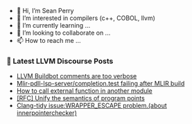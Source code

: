 - 👋 Hi, I’m Sean Perry
- 👀 I’m interested in compilers (c++, COBOL, llvm)
- 🌱 I’m currently learning ...
- 💞️ I’m looking to collaborate on ...
- 📫 How to reach me ...

<!---
s66perry/s66perry is a ✨ special ✨ repository because its `README.md` (this file) appears on your GitHub profile.
You can click the Preview link to take a look at your changes.
--->
### 📕 Latest LLVM Discourse Posts

<!-- DISCOURSE-LLVM:START -->
- [LLVM Buildbot comments are too verbose](https://discourse.llvm.org/t/llvm-buildbot-comments-are-too-verbose/80815#post_1)
- [Mlir-pdll-lsp-server/completion.test failing after MLIR build](https://discourse.llvm.org/t/mlir-pdll-lsp-server-completion-test-failing-after-mlir-build/80814#post_1)
- [How to call external function in another module](https://discourse.llvm.org/t/how-to-call-external-function-in-another-module/80745#post_9)
- [[RFC] Unify the semantics of program points](https://discourse.llvm.org/t/rfc-unify-the-semantics-of-program-points/80671#post_8)
- [Clang-tidy issue:WRAPPER_ESCAPE problem.&lpar;about innerpointerchecker&rpar;](https://discourse.llvm.org/t/clang-tidy-issue-wrapper-escape-problem-about-innerpointerchecker/80812#post_1)
<!-- DISCOURSE-LLVM:END -->
